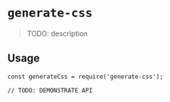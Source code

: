 # `generate-css`

> TODO: description

## Usage

```
const generateCss = require('generate-css');

// TODO: DEMONSTRATE API
```
